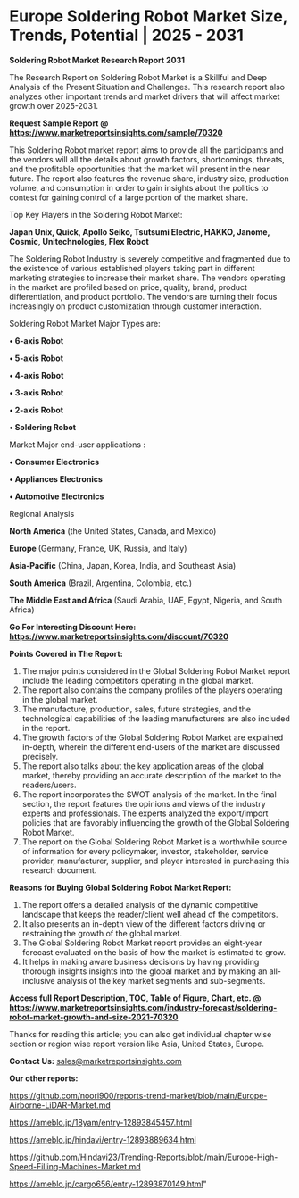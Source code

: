 # Europe Soldering Robot Market Size, Trends, Potential | 2025 - 2031

<strong>Soldering Robot Market Research Report 2031</strong>

The Research Report on Soldering Robot Market is a Skillful and Deep Analysis of the Present Situation and Challenges. This research report also analyzes other important trends and market drivers that will affect market growth over 2025-2031.

<strong>Request Sample Report @ <a href=https://www.marketreportsinsights.com/sample/70320>https://www.marketreportsinsights.com/sample/70320</a></strong>

This Soldering Robot market report aims to provide all the participants and the vendors will all the details about growth factors, shortcomings, threats, and the profitable opportunities that the market will present in the near future. The report also features the revenue share, industry size, production volume, and consumption in order to gain insights about the politics to contest for gaining control of a large portion of the market share.

Top Key Players in the Soldering Robot Market:

<strong>Japan Unix, Quick, Apollo Seiko, Tsutsumi Electric, HAKKO, Janome, Cosmic, Unitechnologies, Flex Robot</strong>

The Soldering Robot Industry is severely competitive and fragmented due to the existence of various established players taking part in different marketing strategies to increase their market share. The vendors operating in the market are profiled based on price, quality, brand, product differentiation, and product portfolio. The vendors are turning their focus increasingly on product customization through customer interaction.

Soldering Robot Market Major Types are:

<strong>• 6-axis Robot

• 5-axis Robot

• 4-axis Robot

• 3-axis Robot

• 2-axis Robot

• Soldering Robot</strong>

Market Major end-user applications :

<strong>• Consumer Electronics

• Appliances Electronics

• Automotive Electronics</strong>

Regional Analysis

</u><strong><b>North America</b></strong> (the United States, Canada, and Mexico)

<strong><b>Europe </b></strong>(Germany, France, UK, Russia, and Italy)

<strong><b>Asia-Pacific</b></strong> (China, Japan, Korea, India, and Southeast Asia)

<strong><b>South America</b></strong> (Brazil, Argentina, Colombia, etc.)

<strong><b>The Middle East and Africa</b></strong> (Saudi Arabia, UAE, Egypt, Nigeria, and South Africa)

<strong>Go For Interesting Discount Here: <a href=https://www.marketreportsinsights.com/discount/70320>https://www.marketreportsinsights.com/discount/70320</a></strong>

<strong>Points Covered in The Report:</strong>
<ol>
  <li>The major points considered in the Global Soldering Robot Market report include the leading competitors operating in the global market.</li>
  <li>The report also contains the company profiles of the players operating in the global market.</li>
  <li>The manufacture, production, sales, future strategies, and the technological capabilities of the leading manufacturers are also included in the report.</li>
  <li>The growth factors of the Global Soldering Robot Market are explained in-depth, wherein the different end-users of the market are discussed precisely.</li>
  <li>The report also talks about the key application areas of the global market, thereby providing an accurate description of the market to the readers/users.</li>
  <li>The report incorporates the SWOT analysis of the market. In the final section, the report features the opinions and views of the industry experts and professionals. The experts analyzed the export/import policies that are favorably influencing the growth of the Global Soldering Robot Market.</li>
  <li>The report on the Global Soldering Robot Market is a worthwhile source of information for every policymaker, investor, stakeholder, service provider, manufacturer, supplier, and player interested in purchasing this research document.</li>
</ol>
<strong>Reasons for Buying Global Soldering Robot Market Report:</strong>

<ol>
  <li>The report offers a detailed analysis of the dynamic competitive landscape that keeps the reader/client well ahead of the competitors.</li>
  <li>It also presents an in-depth view of the different factors driving or restraining the growth of the global market.</li>
  <li>The Global Soldering Robot Market report provides an eight-year forecast evaluated on the basis of how the market is estimated to grow.</li>
  <li>It helps in making aware business decisions by having providing thorough insights insights into the global market and by making an all-inclusive analysis of the key market segments and sub-segments.</li>
</ol>
<strong>Access full Report Description, TOC, Table of Figure, Chart, etc. @ <a href=https://www.marketreportsinsights.com/industry-forecast/soldering-robot-market-growth-and-size-2021-70320>https://www.marketreportsinsights.com/industry-forecast/soldering-robot-market-growth-and-size-2021-70320</a></strong>


Thanks for reading this article; you can also get individual chapter wise section or region wise report version like Asia, United States, Europe.

<strong>Contact Us:</strong>
sales@marketreportsinsights.com

<strong>Our other reports:</strong>

<a href=https://github.com/noori900/reports-trend-market/blob/main/Europe-Airborne-LiDAR-Market.md>https://github.com/noori900/reports-trend-market/blob/main/Europe-Airborne-LiDAR-Market.md</a>

<a href=https://ameblo.jp/18yam/entry-12893845457.html>https://ameblo.jp/18yam/entry-12893845457.html</a>

<a href=https://ameblo.jp/hindavi/entry-12893889634.html>https://ameblo.jp/hindavi/entry-12893889634.html</a>

<a href=https://github.com/Hindavi23/Trending-Reports/blob/main/Europe-High-Speed-Filling-Machines-Market.md>https://github.com/Hindavi23/Trending-Reports/blob/main/Europe-High-Speed-Filling-Machines-Market.md</a>

<a href=https://ameblo.jp/cargo656/entry-12893870149.html>https://ameblo.jp/cargo656/entry-12893870149.html</a>"
